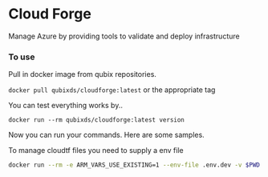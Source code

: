 # Cloud Forge 
Manage Azure by providing tools to validate and deploy
infrastructure



### To use

Pull in docker image from qubix repositories.

`docker pull qubixds/cloudforge:latest` or the appropriate tag

You can test everything works by.. 

`docker run --rm qubixds/cloudforge:latest version` 


Now you can run your commands. Here are some samples.

To manage cloudtf files you need to supply a env file

```bash
docker run --rm -e ARM_VARS_USE_EXISTING=1 --env-file .env.dev -v $PWD:/cli/.tftest qubixds/cloudforge:dev -v tf validate dev -d .tftest/
```
